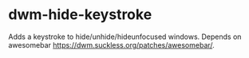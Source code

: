 # dwm-hide-keystroke
Adds a keystroke to hide/unhide/hideunfocused windows. Depends on awesomebar https://dwm.suckless.org/patches/awesomebar/.
